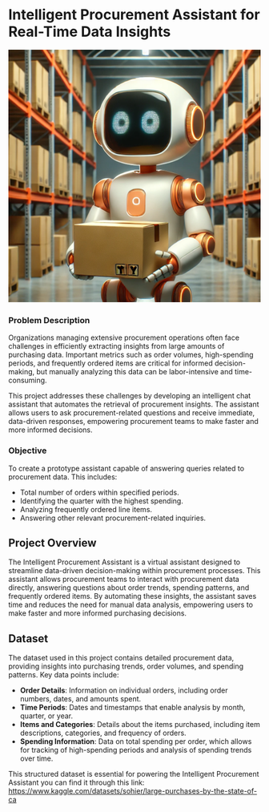 # Intelligent Procurement Assistant for Real-Time Data Insights

![AI in Procurement](./images/Intelligent_Procurement_Assistant.png)

### Problem Description
Organizations managing extensive procurement operations often face challenges in efficiently extracting insights from large amounts of purchasing data. Important metrics such as order volumes, high-spending periods, and frequently ordered items are critical for informed decision-making, but manually analyzing this data can be labor-intensive and time-consuming.

This project addresses these challenges by developing an intelligent chat assistant that automates the retrieval of procurement insights. The assistant allows users to ask procurement-related questions and receive immediate, data-driven responses, empowering procurement teams to make faster and more informed decisions.

### Objective
To create a prototype assistant capable of answering queries related to procurement data. This includes:
- Total number of orders within specified periods.
- Identifying the quarter with the highest spending.
- Analyzing frequently ordered line items.
- Answering other relevant procurement-related inquiries.


## Project Overview
The Intelligent Procurement Assistant is a virtual assistant designed to streamline data-driven decision-making within procurement processes. This assistant allows procurement teams to interact with procurement data directly, answering questions about order trends, spending patterns, and frequently ordered items. By automating these insights, the assistant saves time and reduces the need for manual data analysis, empowering users to make faster and more informed purchasing decisions. 

## Dataset 
The dataset used in this project contains detailed procurement data, providing insights into purchasing trends, order volumes, and spending patterns. Key data points include:

- **Order Details**: Information on individual orders, including order numbers, dates, and amounts spent.
- **Time Periods**: Dates and timestamps that enable analysis by month, quarter, or year.
- **Items and Categories**: Details about the items purchased, including item descriptions, categories, and frequency of orders.
- **Spending Information**: Data on total spending per order, which allows for tracking of high-spending periods and analysis of spending trends over time.

This structured dataset is essential for powering the Intelligent Procurement Assistant you can find it through this link: https://www.kaggle.com/datasets/sohier/large-purchases-by-the-state-of-ca
